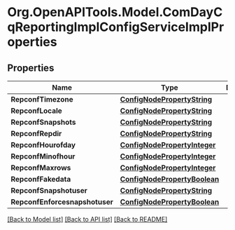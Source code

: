 # Org.OpenAPITools.Model.ComDayCqReportingImplConfigServiceImplProperties
## Properties

Name | Type | Description | Notes
------------ | ------------- | ------------- | -------------
**RepconfTimezone** | [**ConfigNodePropertyString**](ConfigNodePropertyString.md) |  | [optional] 
**RepconfLocale** | [**ConfigNodePropertyString**](ConfigNodePropertyString.md) |  | [optional] 
**RepconfSnapshots** | [**ConfigNodePropertyString**](ConfigNodePropertyString.md) |  | [optional] 
**RepconfRepdir** | [**ConfigNodePropertyString**](ConfigNodePropertyString.md) |  | [optional] 
**RepconfHourofday** | [**ConfigNodePropertyInteger**](ConfigNodePropertyInteger.md) |  | [optional] 
**RepconfMinofhour** | [**ConfigNodePropertyInteger**](ConfigNodePropertyInteger.md) |  | [optional] 
**RepconfMaxrows** | [**ConfigNodePropertyInteger**](ConfigNodePropertyInteger.md) |  | [optional] 
**RepconfFakedata** | [**ConfigNodePropertyBoolean**](ConfigNodePropertyBoolean.md) |  | [optional] 
**RepconfSnapshotuser** | [**ConfigNodePropertyString**](ConfigNodePropertyString.md) |  | [optional] 
**RepconfEnforcesnapshotuser** | [**ConfigNodePropertyBoolean**](ConfigNodePropertyBoolean.md) |  | [optional] 

[[Back to Model list]](../README.md#documentation-for-models) [[Back to API list]](../README.md#documentation-for-api-endpoints) [[Back to README]](../README.md)

